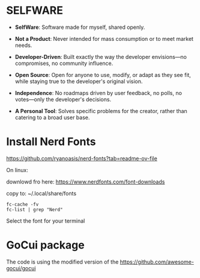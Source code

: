 

# SELFWARE

- **SelfWare**: Software made for myself, shared openly.

- **Not a Product**: Never intended for mass consumption or to meet market needs.

- **Developer-Driven**: Built exactly the way the developer envisions—no compromises, no community influence.

- **Open Source**: Open for anyone to use, modify, or adapt as they see fit, while staying true to the developer's original vision.

- **Independence**: No roadmaps driven by user feedback, no polls, no votes—only the developer's decisions.

- **A Personal Tool**: Solves specific problems for the creator, rather than catering to a broad user base.



# Install Nerd Fonts

https://github.com/ryanoasis/nerd-fonts?tab=readme-ov-file


On linux:

downlowd fro here: https://www.nerdfonts.com/font-downloads


copy to: ~/.local/share/fonts 

```
fc-cache -fv
fc-list | grep "Nerd"

```

Select the font for your terminal


# GoCui package

The code is using the modified version of the https://github.com/awesome-gocui/gocui




